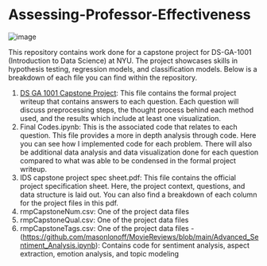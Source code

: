 # Assessing-Professor-Effectiveness
![image](https://cds.nyu.edu/wp-content/uploads/2023/11/cropped-cds-logo-white-1.png)

This repository contains work done for a capstone project for DS-GA-1001 (Introduction to Data Science) at NYU. The project showcases skills in hypothesis testing, regression models, and classification models. Below is a breakdown of each file you can find within the repository.


1) [DS GA 1001 Capstone Project](https://github.com/masonlonoff/Assessing-Professor-Effectiveness/blob/main/DS%20GA%201001%20Capstone%20Project.pdf): This file contains the formal project writeup that contains answers to each question. Each question will discuss preprocessing steps, the thought process behind each method used, and the results which include at least one visualization.
2) Final Codes.ipynb: This is the associated code that relates to each question. This file provides a more in depth analysis through code. Here you can see how I implemented code for each problem. There will also be additional data analysis and data visualization done for each question compared to what was able to be condensed in the formal project writeup.
3) IDS capstone project spec sheet.pdf: This file contains the official project specification sheet. Here, the project context, questions, and data structure is laid out. You can also find a breakdown of each column for the project files in this pdf.
4) rmpCapstoneNum.csv: One of the project data files
5) rmpCapstoneQual.csv: One of the project data files
6) rmpCapstoneTags.csv: One of the project data files
-(https://github.com/masonlonoff/MovieReviews/blob/main/Advanced_Sentiment_Analysis.ipynb): Contains code for sentiment analysis, aspect extraction, emotion analysis, and topic modeling
